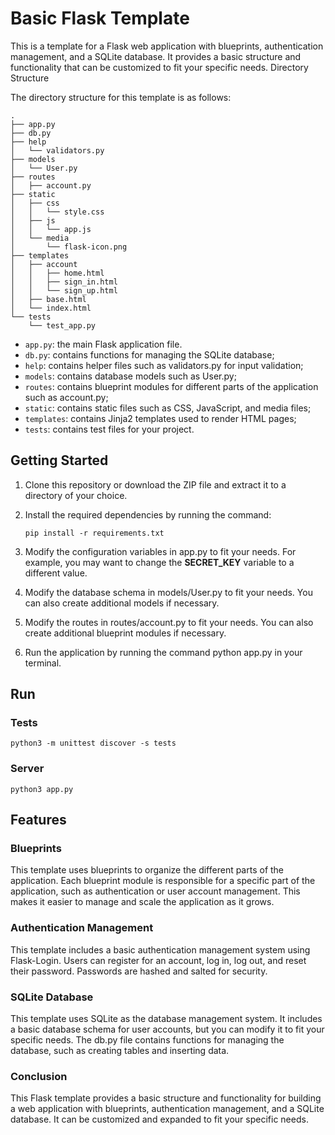 # Basic Flask Template

This is a template for a Flask web application with blueprints, authentication management, and a SQLite database. It provides a basic structure and functionality that can be customized to fit your specific needs.
Directory Structure

The directory structure for this template is as follows:

```
.
├── app.py
├── db.py
├── help
│   └── validators.py
├── models
│   └── User.py
├── routes
│   ├── account.py
├── static
│   ├── css
│   │   └── style.css
│   ├── js
│   │   └── app.js
│   └── media
│       └── flask-icon.png
├── templates
│   ├── account
│   │   ├── home.html
│   │   ├── sign_in.html
│   │   └── sign_up.html
│   ├── base.html
│   └── index.html
└── tests
    └── test_app.py
```

- `app.py`: the main Flask application file.
- `db.py`: contains functions for managing the SQLite database;
- `help`: contains helper files such as validators.py for input validation;
- `models`: contains database models such as User.py;
- `routes`: contains blueprint modules for different parts of the application such as account.py;
- `static`: contains static files such as CSS, JavaScript, and media files;
- `templates`: contains Jinja2 templates used to render HTML pages;
- `tests`: contains test files for your project. 

## Getting Started

1. Clone this repository or download the ZIP file and extract it to a directory of your choice.
2. Install the required dependencies by running the command:

    ```shell
    pip install -r requirements.txt
    ```

3. Modify the configuration variables in app.py to fit your needs. For example, you may want to change the **SECRET_KEY** variable to a different value.
4. Modify the database schema in models/User.py to fit your needs. You can also create additional models if necessary.
5. Modify the routes in routes/account.py to fit your needs. You can also create additional blueprint modules if necessary.
6. Run the application by running the command python app.py in your terminal.

## Run

### Tests
   ```shell
   python3 -m unittest discover -s tests
   ```

### Server
   ```shell
   python3 app.py
   ```

## Features

### Blueprints

This template uses blueprints to organize the different parts of the application. Each blueprint module is responsible for a specific part of the application, such as authentication or user account management. This makes it easier to manage and scale the application as it grows.

### Authentication Management

This template includes a basic authentication management system using Flask-Login. Users can register for an account, log in, log out, and reset their password. Passwords are hashed and salted for security.

### SQLite Database

This template uses SQLite as the database management system. It includes a basic database schema for user accounts, but you can modify it to fit your specific needs. The db.py file contains functions for managing the database, such as creating tables and inserting data.

### Conclusion

This Flask template provides a basic structure and functionality for building a web application with blueprints, authentication management, and a SQLite database. It can be customized and expanded to fit your specific needs.
